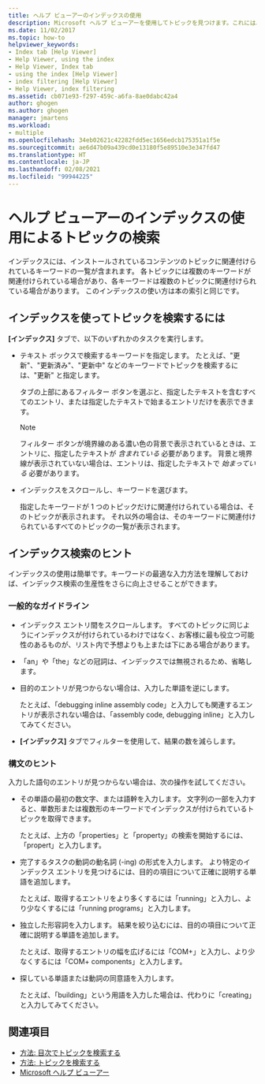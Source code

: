 ```yaml
---
title: ヘルプ ビューアーのインデックスの使用
description: Microsoft ヘルプ ビューアーを使用してトピックを見つけます。これには、インストールされているコンテンツのトピックに関連付けられているキーワードの一覧が含まれています。
ms.date: 11/02/2017
ms.topic: how-to
helpviewer_keywords:
- Index tab [Help Viewer]
- Help Viewer, using the index
- Help Viewer, Index tab
- using the index [Help Viewer]
- index filtering [Help Viewer]
- Help Viewer, index filtering
ms.assetid: cb071e93-f297-459c-a6fa-8ae0dabc42a4
author: ghogen
ms.author: ghogen
manager: jmartens
ms.workload:
- multiple
ms.openlocfilehash: 34eb02621c42282fdd5ec1656edcb175351a1f5e
ms.sourcegitcommit: ae6d47b09a439cd0e13180f5e89510e3e347fd47
ms.translationtype: HT
ms.contentlocale: ja-JP
ms.lasthandoff: 02/08/2021
ms.locfileid: "99944225"
---
```

# <a name="find-topics-by-using-the-help-viewer-index"></a>ヘルプ ビューアーのインデックスの使用によるトピックの検索

インデックスには、インストールされているコンテンツのトピックに関連付けられているキーワードの一覧が含まれます。 各トピックには複数のキーワードが関連付けられている場合があり、各キーワードは複数のトピックに関連付けられている場合があります。 このインデックスの使い方は本の索引と同じです。

## <a name="to-find-a-topic-by-using-the-index"></a>インデックスを使ってトピックを検索するには

**[インデックス]** タブで、以下のいずれかのタスクを実行します。

- テキスト ボックスで検索するキーワードを指定します。 たとえば、"更新"、"更新済み"、"更新中" などのキーワードでトピックを検索するには、"更新" と指定します。

    タブの上部にあるフィルター ボタンを選ぶと、指定したテキストを含むすべてのエントリ、または指定したテキストで始まるエントリだけを表示できます。

    > [!NOTE]
    > フィルター ボタンが境界線のある濃い色の背景で表示されているときは、エントリに、指定したテキストが _含まれている_ 必要があります。 背景と境界線が表示されていない場合は、エントリは、指定したテキストで _始まっている_ 必要があります。

- インデックスをスクロールし、キーワードを選びます。

    指定したキーワードが 1 つのトピックだけに関連付けられている場合は、そのトピックが表示されます。 それ以外の場合は、そのキーワードに関連付けられているすべてのトピックの一覧が表示されます。

## <a name="index-search-tips"></a>インデックス検索のヒント

インデックスの使用は簡単です。キーワードの最適な入力方法を理解しておけば、インデックス検索の生産性をさらに向上させることができます。

### <a name="general-guidelines"></a>一般的なガイドライン

- インデックス エントリ間をスクロールします。 すべてのトピックに同じようにインデックスが付けられているわけではなく、お客様に最も役立つ可能性のあるものが、リスト内で予想よりも上または下にある場合があります。

- 「an」や「the」などの冠詞は、インデックスでは無視されるため、省略します。

- 目的のエントリが見つからない場合は、入力した単語を逆にします。

    たとえば、「debugging inline assembly code」と入力しても関連するエントリが表示されない場合は、「assembly code, debugging inline」と入力してみてください。

- **[インデックス]** タブでフィルターを使用して、結果の数を減らします。

### <a name="syntax-tips"></a>構文のヒント

入力した語句のエントリが見つからない場合は、次の操作を試してください。

- その単語の最初の数文字、または語幹を入力します。 文字列の一部を入力すると、単数形または複数形のキーワードでインデックスが付けられているトピックを取得できます。

    たとえば、上方の「properties」と「property」の検索を開始するには、「propert」と入力します。

- 完了するタスクの動詞の動名詞 (-ing) の形式を入力します。 より特定のインデックス エントリを見つけるには、目的の項目について正確に説明する単語を追加します。

    たとえば、取得するエントリをより多くするには「running」と入力し、より少なくするには「running programs」と入力します。

- 独立した形容詞を入力します。 結果を絞り込むには、目的の項目について正確に説明する単語を追加します。

    たとえば、取得するエントリの幅を広げるには「COM+」と入力し、より少なくするには「COM+ components」と入力します。

- 探している単語または動詞の同意語を入力します。

    たとえば、「building」という用語を入力した場合は、代わりに「creating」と入力してみてください。

## <a name="see-also"></a>関連項目

- [方法: 目次でトピックを検索する](../help-viewer/find-topics-toc.md)
- [方法: トピックを検索する](../help-viewer/find-topics.md)
- [Microsoft ヘルプ ビューアー](../help-viewer/overview.md)